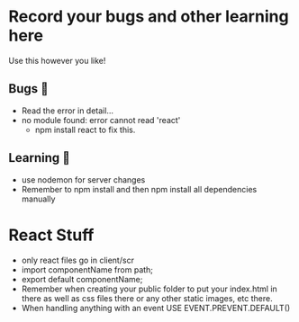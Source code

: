 # Record your bugs and other learning here

Use this however you like!

## Bugs 🐛

- Read the error in detail...
- no module found: error cannot read 'react'
  - npm install react to fix this.

## Learning 📜
- use nodemon for server changes
- Remember to npm install and then npm install all dependencies manually

# React Stuff
- only react files go in client/scr
- import componentName from path;
- export default componentName;
- Remember when creating your public folder to put your index.html in there as well as css files there or any other static images, etc there.
- When handling anything with an event USE EVENT.PREVENT.DEFAULT()